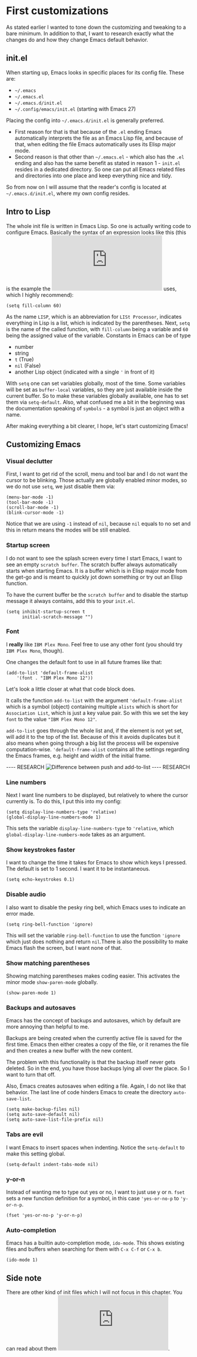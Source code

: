 # First customizations

As stated earlier I wanted to tone down the customizing and tweaking to a bare minimum. In addition to that, I want to research exactly what the changes do and how they change Emacs default behavior.  

## init.el

When starting up, Emacs looks in specific places for its config file. These are:

- `~/.emacs`
- `~/.emacs.el`
- `~/.emacs.d/init.el`
- `~/.config/emacs/init.el` (starting with Emacs 27)  

Placing the config into `~/.emacs.d/init.el` is generally preferred.  

- First reason for that is that because of the `.el` ending Emacs automatically interprets the file as an Emacs Lisp file, and because of that, when editing the file Emacs automatically uses its Elisp major mode.  
- Second reason is that other than `~/.emacs.el` - which also has the `.el` ending and also has the same benefit as stated in reason 1 - `init.el` resides in a dedicated directory. So one can put all Emacs related files and directories into one place and keep everything nice and tidy.

So from now on I will assume that the reader's config is located at `~/.emacs.d/init.el`, where my own config resides.

## Intro to Lisp

The whole init file is written in Emacs Lisp. So one is actually writing code to configure Emacs. Basically the syntax of an expression looks like this (this is the example the ![official Emacs documentation](https://www.gnu.org/software/emacs/manual/html_node/emacs/Init-Syntax.html#Init-Syntax) uses, which I highly recommend):

`(setq fill-column 60)`  

As the name `LISP`, which is an abbreviation for `LISt Processor`, indicates everything in Lisp is a list, which is indicated by the parentheses. Next, `setq` is the name of the called function, with `fill-column` being a variable and `60` being the assigned value of the variable. Constants in Emacs can be of type  

- number
- string
- `t` (True)
- `nil` (False)
- another Lisp object (indicated with a single `'` in front of it)

With `setq` one can set variables globally, most of the time. Some variables will be set as `buffer-local` variables, so they are just available inside the current buffer. So to make these variables globally available, one has to set them via `setq-default`. Also, what confused me a bit in the beginning was the documentation speaking of `symbols` - a symbol is just an object with a name. 

After making everything a bit clearer, I hope, let's start customizing Emacs!

## Customizing Emacs

### Visual declutter 

First, I want to get rid of the scroll, menu and tool bar and I do not want the cursor to be blinking. Those actually are globally enabled minor modes, so we do not use `setq`, we just disable them via:   

```
(menu-bar-mode -1)
(tool-bar-mode -1)
(scroll-bar-mode -1)
(blink-cursor-mode -1)
```

Notice that we are using `-1` instead of `nil`, because `nil` equals to no set and this in return means the modes will be still enabled.

### Startup screen

I do not want to see the splash screen every time I start Emacs, I want to see an empty `scratch buffer`. The scratch buffer always automatically starts when starting Emacs. It is a buffer which is in Elisp major mode from the get-go and is meant to quickly jot down something or try out an Elisp function.  

To have the current buffer be the `scratch buffer` and to disable the startup message it always contains, add this to your `init.el`. 

```
(setq inhibit-startup-screen t
      initial-scratch-message "")
```

### Font

I **really** like `IBM Plex Mono`. Feel free to use any other font (you should try `IBM Plex Mono`, though).

One changes the default font to use in all future frames like that:

```
(add-to-list 'default-frame-alist
    '(font . "IBM Plex Mono 12"))
```

Let's look a little closer at what that code block does.

It calls the function `add-to-list` with the argument `'default-frame-alist` which is a symbol (object) containing multiple `alists` which is short for `Association List`, which is just a key value pair. So with this we set the key `font` to the value `"IBM Plex Mono 12"`.

`add-to-list` goes through the whole list and, if the element is not yet set, will add it to the top of the list. Because of this it avoids duplicates but it also means when going through a big list the process will be expensive computation-wise. `'default-frame-alist` contains all the settings regarding the Emacs frames, e.g. height and width of the initial frame. 

---- RESEARCH
![Difference between push and add-to-list](https://emacs.stackexchange.com/questions/7389/whats-the-difference-between-push-and-add-to-list/7392)
---- RESEARCH

### Line numbers

Next I want line numbers to be displayed, but relatively to where the cursor currently is. To do this, I put this into my config:

```
(setq display-line-numbers-type 'relative)
(global-display-line-numbers-mode 1)
```

This sets the variable `display-line-numbers-type` to `'relative`, which `global-display-line-numbers-mode` takes as an argument.  

### Show keystrokes faster  

I want to change the time it takes for Emacs to show which keys I pressed. The default is set to 1 second. I want it to be instantaneous. 

```
(setq echo-keystrokes 0.1)
```

### Disable audio

I also want to disable the pesky ring bell, which Emacs uses to indicate an error made. 

```
(setq ring-bell-function 'ignore)
```

This will set the variable `ring-bell-function` to use the function `'ignore` which just does nothing and return `nil`.There is also the possibility to make Emacs flash the screen, but I want none of that.  

### Show matching parentheses

Showing matching parentheses makes coding easier. This activates the minor mode `show-paren-mode` globally.

```
(show-paren-mode 1)
```

### Backups and autosaves

Emacs has the concept of backups and autosaves, which by default are more annoying than helpful to me. 

Backups are being created when the currently active file is saved for the first time. Emacs then either creates a copy of the file, or it renames the file and then creates a new buffer with the new content. 

The problem with this functionality is that the backup itself never gets deleted. So in the end, you have those backups lying all over the place. So I want to turn that off.

Also, Emacs creates autosaves when editing a file. Again, I do not like that behavior. The last line of code hinders Emacs to create the directory `auto-save-list`.

```
(setq make-backup-files nil)
(setq auto-save-default nil)
(setq auto-save-list-file-prefix nil)
```

### Tabs are evil

I want Emacs to insert spaces when indenting. Notice the `setq-default` to make this setting global.

```
(setq-default indent-tabs-mode nil)
```

### y-or-n
Instead of wanting me to type out yes or no, I want to just use y or n. `fset` sets a new function definition for a symbol, in this case `'yes-or-no-p` to `'y-or-n-p`.

```
(fset 'yes-or-no-p 'y-or-n-p)
```

### Auto-completion

Emacs has a builtin auto-completion mode, `ido-mode`. This shows existing files and buffers when searching for them with `C-x C-f` or `C-x b`.

```
(ido-mode 1)
```

## Side note
There are other kind of init files which I will not focus in this chapter. You can read about them ![here](https://www.gnu.org/software/emacs/manual/html_node/eintr/Site_002dwide-Init.html).